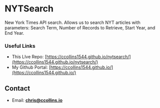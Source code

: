 # NYTSearch
New York Times API search. Allows us to search NYT articles with parameters: Search Term, Number of Records to Retrieve, Start Year, and End Year.

### Useful Links
* This LIve Repo: [https://ccollins1544.github.io/nytsearch/](https://ccollins1544.github.io/nytsearch/)
* My Github Portal: [https://ccollins1544.github.io/](https://ccollins1544.github.io/)

## Contact
* Email: **chris@ccollins.io**